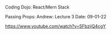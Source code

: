Coding Dojo: React/Mern Stack

Passing Props: Andrew: Lecture 3
Date: 09-01-22

https://www.youtube.com/watch?v=SFbzijQ4cgY
